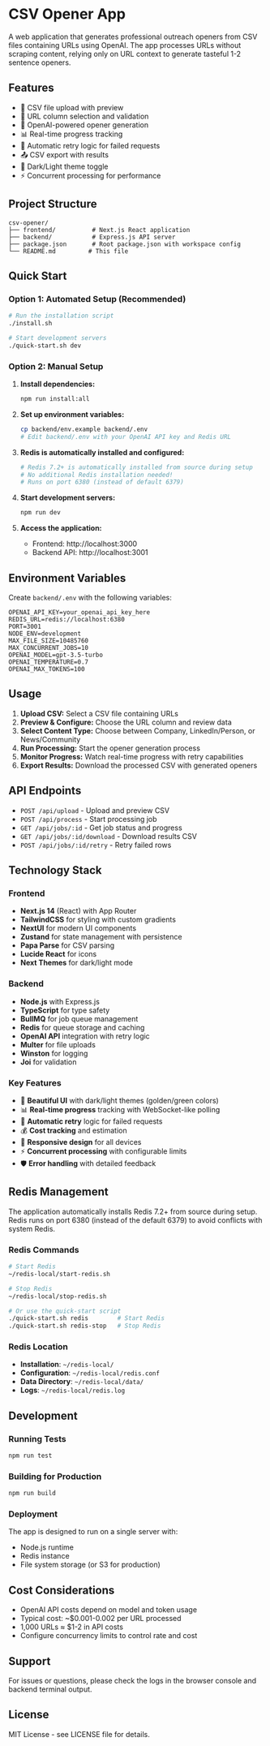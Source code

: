 # CSV Opener App

A web application that generates professional outreach openers from CSV files containing URLs using OpenAI. The app processes URLs without scraping content, relying only on URL context to generate tasteful 1-2 sentence openers.

## Features

- 📁 CSV file upload with preview
- 🎯 URL column selection and validation
- 🤖 OpenAI-powered opener generation
- 📊 Real-time progress tracking
- 🔄 Automatic retry logic for failed requests
- 📤 CSV export with results
- 🌙 Dark/Light theme toggle
- ⚡ Concurrent processing for performance

## Project Structure

```
csv-opener/
├── frontend/          # Next.js React application
├── backend/           # Express.js API server
├── package.json       # Root package.json with workspace config
└── README.md         # This file
```

## Quick Start

### Option 1: Automated Setup (Recommended)
```bash
# Run the installation script
./install.sh

# Start development servers
./quick-start.sh dev
```

### Option 2: Manual Setup

1. **Install dependencies:**
   ```bash
   npm run install:all
   ```

2. **Set up environment variables:**
   ```bash
   cp backend/env.example backend/.env
   # Edit backend/.env with your OpenAI API key and Redis URL
   ```

3. **Redis is automatically installed and configured:**
   ```bash
   # Redis 7.2+ is automatically installed from source during setup
   # No additional Redis installation needed!
   # Runs on port 6380 (instead of default 6379)
   ```

4. **Start development servers:**
   ```bash
   npm run dev
   ```

5. **Access the application:**
   - Frontend: http://localhost:3000
   - Backend API: http://localhost:3001

## Environment Variables

Create `backend/.env` with the following variables:

```env
OPENAI_API_KEY=your_openai_api_key_here
REDIS_URL=redis://localhost:6380
PORT=3001
NODE_ENV=development
MAX_FILE_SIZE=10485760
MAX_CONCURRENT_JOBS=10
OPENAI_MODEL=gpt-3.5-turbo
OPENAI_TEMPERATURE=0.7
OPENAI_MAX_TOKENS=100
```

## Usage

1. **Upload CSV:** Select a CSV file containing URLs
2. **Preview & Configure:** Choose the URL column and review data
3. **Select Content Type:** Choose between Company, LinkedIn/Person, or News/Community
4. **Run Processing:** Start the opener generation process
5. **Monitor Progress:** Watch real-time progress with retry capabilities
6. **Export Results:** Download the processed CSV with generated openers

## API Endpoints

- `POST /api/upload` - Upload and preview CSV
- `POST /api/process` - Start processing job
- `GET /api/jobs/:id` - Get job status and progress
- `GET /api/jobs/:id/download` - Download results CSV
- `POST /api/jobs/:id/retry` - Retry failed rows

## Technology Stack

### Frontend
- **Next.js 14** (React) with App Router
- **TailwindCSS** for styling with custom gradients
- **NextUI** for modern UI components
- **Zustand** for state management with persistence
- **Papa Parse** for CSV parsing
- **Lucide React** for icons
- **Next Themes** for dark/light mode

### Backend
- **Node.js** with Express.js
- **TypeScript** for type safety
- **BullMQ** for job queue management
- **Redis** for queue storage and caching
- **OpenAI API** integration with retry logic
- **Multer** for file uploads
- **Winston** for logging
- **Joi** for validation

### Key Features
- 🎨 **Beautiful UI** with dark/light themes (golden/green colors)
- 📊 **Real-time progress** tracking with WebSocket-like polling
- 🔄 **Automatic retry** logic for failed requests
- 💰 **Cost tracking** and estimation
- 📱 **Responsive design** for all devices
- ⚡ **Concurrent processing** with configurable limits
- 🛡️ **Error handling** with detailed feedback

## Redis Management

The application automatically installs Redis 7.2+ from source during setup. Redis runs on port 6380 (instead of the default 6379) to avoid conflicts with system Redis.

### Redis Commands
```bash
# Start Redis
~/redis-local/start-redis.sh

# Stop Redis  
~/redis-local/stop-redis.sh

# Or use the quick-start script
./quick-start.sh redis        # Start Redis
./quick-start.sh redis-stop   # Stop Redis
```

### Redis Location
- **Installation**: `~/redis-local/`
- **Configuration**: `~/redis-local/redis.conf`
- **Data Directory**: `~/redis-local/data/`
- **Logs**: `~/redis-local/redis.log`

## Development

### Running Tests
```bash
npm run test
```

### Building for Production
```bash
npm run build
```

### Deployment
The app is designed to run on a single server with:
- Node.js runtime
- Redis instance
- File system storage (or S3 for production)

## Cost Considerations

- OpenAI API costs depend on model and token usage
- Typical cost: ~$0.001-0.002 per URL processed
- 1,000 URLs ≈ $1-2 in API costs
- Configure concurrency limits to control rate and cost

## Support

For issues or questions, please check the logs in the browser console and backend terminal output.

## License

MIT License - see LICENSE file for details.